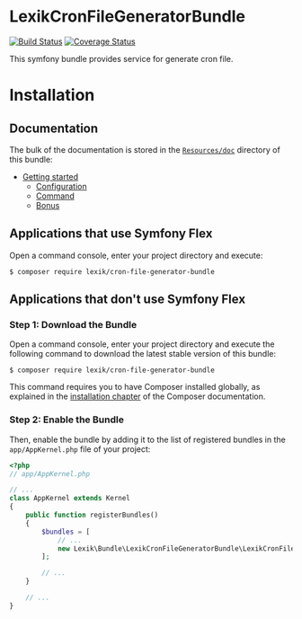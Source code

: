 LexikCronFileGeneratorBundle
============================

[![Build Status](https://travis-ci.org/lexik/LexikCronFileGeneratorBundle.svg?branch=master)](https://travis-ci.org/lexik/LexikCronFileGeneratorBundle)
[![Coverage Status](https://coveralls.io/repos/github/lexik/LexikCronFileGeneratorBundle/badge.svg?branch=master)](https://coveralls.io/github/lexik/LexikCronFileGeneratorBundle?branch=master)

This symfony bundle provides service for generate cron file.

Installation
============

Documentation
-------------

The bulk of the documentation is stored in the [`Resources/doc`](Resources/doc/index.md) directory of this bundle:

* [Getting started](Resources/doc/index.md#getting-started)
  * [Configuration](Resources/doc/index.md#configuration)
  * [Command](Resources/doc/index.md#command)
  * [Bonus](Resources/doc/index.md#bonus)

Applications that use Symfony Flex
----------------------------------

Open a command console, enter your project directory and execute:

```console
$ composer require lexik/cron-file-generator-bundle
```

Applications that don't use Symfony Flex
----------------------------------------

### Step 1: Download the Bundle

Open a command console, enter your project directory and execute the
following command to download the latest stable version of this bundle:

```console
$ composer require lexik/cron-file-generator-bundle
```

This command requires you to have Composer installed globally, as explained
in the [installation chapter](https://getcomposer.org/doc/00-intro.md)
of the Composer documentation.

### Step 2: Enable the Bundle

Then, enable the bundle by adding it to the list of registered bundles
in the `app/AppKernel.php` file of your project:

```php
<?php
// app/AppKernel.php

// ...
class AppKernel extends Kernel
{
    public function registerBundles()
    {
        $bundles = [
            // ...
            new Lexik\Bundle\LexikCronFileGeneratorBundle\LexikCronFileGeneratorBundle(),
        ];

        // ...
    }

    // ...
}
```
